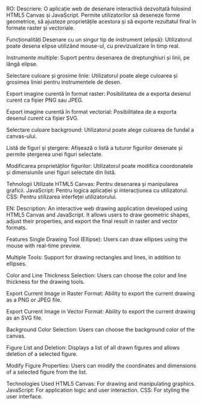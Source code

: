 RO:
Descriere:
O aplicație web de desenare interactivă dezvoltată folosind HTML5 Canvas și JavaScript. Permite utilizatorilor să deseneze forme geometrice, să ajusteze proprietățile acestora și să exporte rezultatul final în formate raster și vectoriale.

Funcționalități
Desenare cu un singur tip de instrument (elipsă): Utilizatorul poate desena elipse utilizând mouse-ul, cu previzualizare în timp real.

Instrumente multiple: Suport pentru desenarea de dreptunghiuri și linii, pe lângă elipse.

Selectare culoare și grosime linie: Utilizatorul poate alege culoarea și grosimea liniei pentru instrumentele de desen.

Export imagine curentă în format raster: Posibilitatea de a exporta desenul curent ca fișier PNG sau JPEG.

Export imagine curentă în format vectorial: Posibilitatea de a exporta desenul curent ca fișier SVG.

Selectare culoare background: Utilizatorul poate alege culoarea de fundal a canvas-ului.

Listă de figuri și ștergere: Afișează o listă a tuturor figurilor desenate și permite ștergerea unei figuri selectate.

Modificarea proprietăților figurilor: Utilizatorul poate modifica coordonatele și dimensiunile unei figuri selectate din listă.

Tehnologii Utilizate
HTML5 Canvas: Pentru desenarea și manipularea graficii.
JavaScript: Pentru logica aplicației și interacțiunea cu utilizatorul.
CSS: Pentru stilizarea interfeței utilizatorului.

EN:
Description:
An interactive web drawing application developed using HTML5 Canvas and JavaScript. It allows users to draw geometric shapes, adjust their properties, and export the final result in raster and vector formats.

Features
Single Drawing Tool (Ellipse): Users can draw ellipses using the mouse with real-time preview.

Multiple Tools: Support for drawing rectangles and lines, in addition to ellipses.

Color and Line Thickness Selection: Users can choose the color and line thickness for the drawing tools.

Export Current Image in Raster Format: Ability to export the current drawing as a PNG or JPEG file.

Export Current Image in Vector Format: Ability to export the current drawing as an SVG file.

Background Color Selection: Users can choose the background color of the canvas.

Figure List and Deletion: Displays a list of all drawn figures and allows deletion of a selected figure.

Modify Figure Properties: Users can modify the coordinates and dimensions of a selected figure from the list.

Technologies Used
HTML5 Canvas: For drawing and manipulating graphics.
JavaScript: For application logic and user interaction.
CSS: For styling the user interface.
